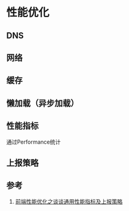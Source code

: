 # 性能优化

## DNS

## 网络

## 缓存

## 懒加载（异步加载）

## 性能指标

通过Performance统计


## 上报策略

## 参考

1. [前端性能优化之谈谈通用性能指标及上报策略](https://juejin.im/post/5eb3bac66fb9a043271c64e9?utm_source=gold_browser_extension#heading-6)
